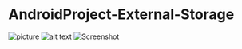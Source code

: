 # AndroidProject-External-Storage
![picture](MahsaRamezani/AndroidProject-External-Storage/master/android1.PNG)
![alt text](http://url/to/img.png)
![Screenshot](screenshot.png)

